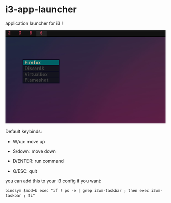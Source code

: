 # i3-app-launcher
application launcher for i3 !

![](https://raw.githubusercontent.com/331uw13/i3-app-launcher/main/img.png)

Default keybinds:

- W/up: move up

- S/down: move down

- D/ENTER: run command

- Q/ESC: quit


you can add this to your i3 config if you want:

```
bindsym $mod+b exec "if ! ps -e | grep i3wm-taskbar ; then exec i3wm-taskbar ; fi"
```
